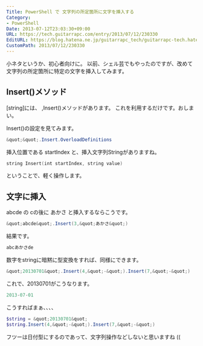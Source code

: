 ```yaml
---
Title: PowerShell で 文字列の所定箇所に文字を挿入する
Category:
- PowerShell
Date: 2013-07-12T23:03:30+09:00
URL: https://tech.guitarrapc.com/entry/2013/07/12/230330
EditURL: https://blog.hatena.ne.jp/guitarrapc_tech/guitarrapc-tech.hatenablog.com/atom/entry/11696248318757675829
CustomPath: 2013/07/12/230330
---
```


小ネタというか、初心者向けに。
以前、シェル芸でもやったのですが、改めて 文字列の所定箇所に特定の文字を挿入してみます。



## Insert()メソッド
[string]には、 ,Insert()メソッドがあります。
これを利用するだけです。おしまい。

Insert()の設定を見てみます。

```ps1
&quot;&quot;.Insert.OverloadDefinitions
```


挿入位置である startIndex と、挿入文字列Stringがありますね。

```ps1
string Insert(int startIndex, string value)
```


ということで、軽く操作します。
## 文字に挿入
abcde の cの後に あかさ と挿入するならこうです。

```ps1
&quot;abcde&quot;.Insert(3,&quot;あかさ&quot;)
```


結果です。

```ps1
abcあかさde
```


数字をstringに暗黙に型変換をすれば、同様にできます。

```ps1
&quot;20130701&quot;.Insert(4,&quot;-&quot;).Insert(7,&quot;-&quot;)
```

これで、20130701がこうなります。

```ps1
2013-07-01
```


こうすればまぁ、、、、

```ps1
$string = &quot;20130701&quot;
$string.Insert(4,&quot;-&quot;).Insert(7,&quot;-&quot;)
```


フツーは日付型にするのであって、文字列操作などしないと思いますね ((
